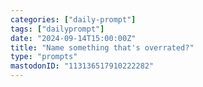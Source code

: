 ```yaml
---
categories: ["daily-prompt"]
tags: ["dailyprompt"]
date: "2024-09-14T15:00:00Z"
title: "Name something that's overrated?"
type: "prompts"
mastodonID: "113136517910222282"
---
```

